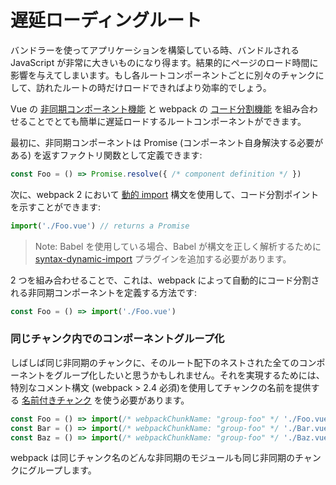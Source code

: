 # 遅延ローディングルート

バンドラーを使ってアプリケーションを構築している時、バンドルされる JavaScript が非常に大きいものになり得ます。結果的にページのロード時間に影響を与えてしまいます。もし各ルートコンポーネントごとに別々のチャンクにして、訪れたルートの時だけロードできればより効率的でしょう。

Vue の [非同期コンポーネント機能](http://jp.vuejs.org/guide/components.html#非同期コンポーネント) と webpack の [コード分割機能](https://webpack.js.org/guides/code-splitting-async/) を組み合わせることでとても簡単に遅延ロードするルートコンポーネントができます。

最初に、非同期コンポーネントは Promise (コンポーネント自身解決する必要がある) を返すファクトリ関数として定義できます:

``` js
const Foo = () => Promise.resolve({ /* component definition */ })
```

次に、webpack 2 において [動的 import](https://github.com/tc39/proposal-dynamic-import) 構文を使用して、コード分割ポイントを示すことができます:

``` js
import('./Foo.vue') // returns a Promise
```

> Note: Babel を使用している場合、Babel が構文を正しく解析するために [syntax-dynamic-import](http://babeljs.io/docs/plugins/syntax-dynamic-import/) プラグインを追加する必要があります。

2 つを組み合わせることで、これは、webpack によって自動的にコード分割される非同期コンポーネントを定義する方法です:

``` js
const Foo = () => import('./Foo.vue')
```

### 同じチャンク内でのコンポーネントグループ化

しばしば同じ非同期のチャンクに、そのルート配下のネストされた全てのコンポーネントをグループ化したいと思うかもしれません。それを実現するためには、 特別なコメント構文 (webpack > 2.4 必須)を使用してチャンクの名前を提供する [名前付きチャンク](https://webpack.js.org/guides/code-splitting-async/#chunk-names) を使う必要があります。

``` js
const Foo = () => import(/* webpackChunkName: "group-foo" */ './Foo.vue')
const Bar = () => import(/* webpackChunkName: "group-foo" */ './Bar.vue')
const Baz = () => import(/* webpackChunkName: "group-foo" */ './Baz.vue')
```

webpack は同じチャンク名のどんな非同期のモジュールも同じ非同期のチャンクにグループします。

